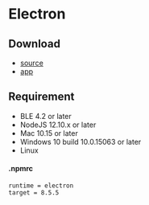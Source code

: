 # Electron

## Download

- [source](https://focus-resource.oss-cn-beijing.aliyuncs.com/universal/crimson-sdk-prebuild/1.0.4/node/cmsn-electron-demo.zip)
- [app](https://focus-resource.oss-cn-beijing.aliyuncs.com/universal/crimson-sdk-prebuild/1.0.4/node/cmsn-electron-demo.zip)

## Requirement

- BLE 4.2 or later
- NodeJS 12.10.x or later
- Mac 10.15 or later
- Windows 10 build 10.0.15063 or later
- Linux

#### .npmrc

```text
runtime = electron
target = 8.5.5
```
